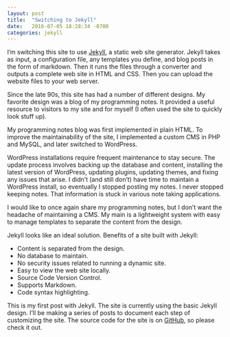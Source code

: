```yaml
---
layout: post
title:  "Switching to Jekyll"
date:   2016-07-05 18:28:34 -0700
categories: jekyll
---
```

I’m switching this site to use [Jekyll][jekyll-home], a static web site generator.  Jekyll takes as input, a configuration file, any templates you define, and blog posts in the form of markdown.  Then it runs the files through a converter and outputs a complete web site in HTML and CSS.  Then you can upload the website files to your web server.  

Since the late 90s, this site has had a number of different designs.  My favorite design was a blog of my programming notes.  It provided a useful resource to visitors to my site and for myself (I often used the site to quickly look stuff up).  

My programming notes blog was first implemented in plain HTML.  To improve the maintainability of the site, I implemented a custom CMS in PHP and MySQL, and later switched to WordPress.

WordPress installations require frequent maintenance to stay secure.  The update process involves backing up the database and content, installing the latest version of WordPress, updating plugins, updating themes, and fixing any issues that arise.  I didn’t (and still don’t) have time to maintain a WordPress install, so eventually I stopped posting my notes.  I never stopped keeping notes.  That information is stuck in various note taking applications.

I would like to once again share my programming notes, but I don’t want the headache of maintaining a CMS.  My main is a lightweight system with easy to manage templates to separate the content from the design.

Jekyll looks like an ideal solution.  Benefits of a site built with Jekyll:
- Content is separated from the design.
- No database to maintain.
- No security issues related to running a dynamic site.
- Easy to view the web site locally.
- Source Code Version Control.
- Supports Markdown.
- Code syntax highlighting.

This is my first post with Jekyll.  The site is currently using the basic Jekyll design.  I’ll be making a series of posts to document each step of customizing the site.  The source code for the site is on [GitHub][my-github], so please check it out.

[jekyll-home]: http://jekyllrb.com
[my-github]:   https://github.com/harrisonrw/web